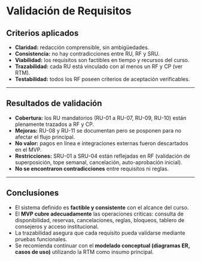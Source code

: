 # Validación de Requisitos

## Criterios aplicados
- **Claridad:** redacción comprensible, sin ambigüedades.
- **Consistencia:** no hay contradicciones entre RU, RF y SRU.
- **Viabilidad:** los requisitos son factibles en tiempo y recursos del curso.
- **Trazabilidad:** cada RU está vinculado con al menos un RF y CP (ver RTM).
- **Testabilidad:** todos los RF poseen criterios de aceptación verificables.

---

## Resultados de validación

- **Cobertura:** los RU mandatorios (RU-01 a RU-07, RU-09, RU-10) están plenamente trazados a RF y CP.  
- **Mejoras:** RU-08 y RU-11 se documentan pero se posponen para no afectar el flujo principal.  
- **No valor:** pagos en línea e integraciones externas fueron descartados en el MVP.  
- **Restricciones:** SRU-01 a SRU-04 están reflejadas en RF (validación de superposición, tope semanal, cancelación, auto-aprobación inicial).  
- **No se encontraron contradicciones** entre requisitos ni reglas.  

---

## Conclusiones

- El sistema definido es **factible y consistente** con el alcance del curso.  
- El **MVP cubre adecuadamente** las operaciones críticas: consulta de disponibilidad, reservas, cancelaciones, reglas, bloqueos, tablero de consejeros y acceso institucional.  
- La trazabilidad asegura que cada requisito pueda validarse mediante pruebas funcionales.  
- Se recomienda continuar con el **modelado conceptual (diagramas ER, casos de uso)** utilizando la RTM como insumo principal.
